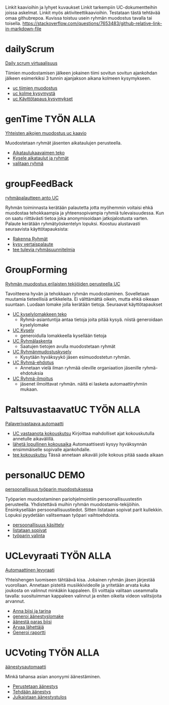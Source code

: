 Linkit kaavioihin ja lyhyet kuvaukset
Linkit tarkempiin UC-dokumentteihin joissa askelmat. Linkit myös aktiviteettikaavioihin.
Testataan tästä tehtävää omaa githubrepoa.
Kuvissa toistuu usein ryhmän muodostus tavalla tai toisella. 
https://stackoverflow.com/questions/7653483/github-relative-link-in-markdown-file

# dailyScrum
<!-- [Daily scrum virtuaalisuus](./dailyScrum.uxf) -->
[Daily scrum virtuaalisuus](./dailyScrum.png)

Tiimien muodostamisen jälkeen jokainen tiimi sovitun sovitun ajankohdan jälkeen esimerkiksi 3 tunnin ajanjakson aikana kolmeen kysymykseen.
* [uc tiimien muodostus](./../UCKuvaukset/dailyscrum/MuodostetaanTiimit.md)
* [uc kolme kysymystä](./../UCKuvaukset/dailyscrum/kolmeKysymysta.md)
* [uc Käyttötapaus kysymykset](./../UCKuvaukset/dailyscrum/jKäyttötapausOngelmat.md)

# genTime TYÖN ALLA
<!-- [Yhteisten aikojen muodostus uc kaavio](./genTime.uxf) -->
[Yhteisten aikojen muodostus uc kaavio](./genTime.png)

Muodostetaan ryhmät jäsenten aikataulujen perusteella. 
* [Aikataulukaavaimen teko](./../UCKuvaukset/genTime/teeAikatauluKaavain.md)
* [Kysele aikataulut ja ryhmät](./../UCKuvaukset/genTime/kyselläänAikataulutRyhmät.md)
* [valitaan ryhmä](./../UCKuvaukset/genTime/ValitaanRyhmä.md)

# groupFeedBack
<!-- [ryhmäpalautteen anto UC](./groupFeedback.uxf) -->
[ryhmäpalautteen anto UC](./groupFeedback.png)
[](./../UCKuvaukset/groupFeedBack.md)

Ryhmän toiminnasta kerätään palautetta jotta myöhemmin voitaisi ehkä muodostaa tehokkaampia ja yhteensopivampia ryhmiä tulevaisuudessa. Kun on saatu riittävästi tietoa joka anonymisoidaan jatkojalostusta varten. Palaute kerätään ryhmätyöskentelyn lopuksi. Koostuu alustavasti seuraavista käyttötapauksista: 
* [Rakenna Ryhmät](./../UCKuvaukset/groupFeedBack/RakennaRyhmät.md)
* [kysy vertaispalaute](./../UCKuvaukset/groupFeedBack.md)
* [tee tulevia ryhmäsuunnitelmia](./../UCKuvaukset/groupFeedBack.md)


# GroupForming
<!-- [Ryhmän muodostus erilaisten tekijöiden perusteella UC](groupForming.uxf) -->
[Ryhmän muodostus erilaisten tekijöiden perusteella UC](groupForming.png)
[](./../UCKuvaukset/GroupFroming/)

Tavoitteena hyvän ja tehokkaan ryhmän muodostaminen. Sovelletaan muutamia tieteellisiä artikkeleita. Ei välttämättä oikein, mutta ehkä oikeaan suuntaan. Luodaan lomake jolla kerätään tietoja. Seuraavat käyttötapaukset
* [UC kyselylomakkeen teko](./../UCKuvaukset/GroupFroming/kyselylomakkeenteko.md)
    * Ryhmä-asiantuntija antaa tietoja joita pitää kysyä. niistä generoidaan kyselylomake
* [UC Kysely](./../UCKuvaukset/GroupFroming/kysely.md)
    * generoidulla lomakkeella kysellään tietoja
* [UC Ryhmälaskenta](./../UCKuvaukset/GroupFroming/ryhmälaskenta.md)
    * Saatujen tietojen avulla muodostetaan ryhmät
* [UC Ryhmänmudostuskysely](./../UCKuvaukset/GroupFroming/ryhmänmuodostuskysely.md)
    * Kysytään hyväksyykö jäsen esimuodostetun ryhmän. 
* [UC Ryhmä-ehdotus](./../UCKuvaukset/GroupFroming/ryhmäehdotus.md)
    * Annetaan vielä ilman ryhmää oleville organiaation jäsenille ryhmä-ehdotuksia
* [UC Ryhmä-ilmoitus](./../UCKuvaukset/GroupFroming/ryhmäilmoitus.md)
    * jäsenet ilmoittavat ryhmän. näitä ei lasketa automaattiryhmiin mukaan. 

# PaltsuvastaavatUC TYÖN ALLA
<!-- [Palaverivastaava automaatti](PaltsuvastaavaUC.uxf) -->
[Palaverivastaava automaatti](PaltsuvastaavaUC.png)

* [UC vastaanota kokouskutsu](./../UCKuvaukset/PaltsuvastaavatUC/vastaanotaKokouskutsu.md)
Kirjoittaa mahdolliset ajat kokouskutulla annetulle aikavälillä. 
* [lähetä lopullinen kokousaika](./../UCKuvaukset/PaltsuvastaavatUC/lähetäLopullinen.md)
Automaattisesti kysyy hyväksynnän ensimmäiselle sopivalle ajankohdalle. 
* [tee kokouskutsu](./../UCKuvaukset/PaltsuvastaavatUC/TeeKokouskutsu.md)
Tässä annetaan aikaväli jolle kokous pitää saada aikaan
# personalUC DEMO
<!-- [persoonallisuus työparin muodostuksessa](personalUC.uxf) -->
[persoonallisuus työparin muodostuksessa](personalUC.png)
[](./../UCKuvaukset/personalUC/)

Työparien muodostaminen pariohjelmointiin persoonallisuustestin perusteella. Yhdistettävä muihin ryhmän muodostamis-tekijöihin. Ensinkysellään persoonallisuustiedot. Sitten listataan sopivat parit kullekkin. Lopuksi pyydetään valitsemaan työpari vaihtoehdoista.
* [persoonallisuus käsittely](./../UCKuvaukset/personalUC/persoonallisuusKäsittely.mf)
* [listataan sopivat](./../UCKuvaukset/personalUC/ListataanSopivat.md)
* [työparin valinta](./../UCKuvaukset/personalUC/työaprinValinta.md)

# UCLevyraati TYÖN ALLA
<!-- [Automaattinen levyraati](UCLevyraati.uxf) -->
[Automaattinen levyraati](UCLevyraati.png)
[](./../UCKuvaukset/UCLevyraati/)

Yhteishengen luomiseen tähtäävä kisa. Jokainen ryhmän jäsen järjestää vuorollaan. Annetaan pisteitä musiikkivideolle ja yritetään arvata kuka joukosta on valinnut minkäkin kappaleen. Eli voittajia valitaan useammalla tavalla: suosituimman kappaleen valinnut ja eniten oikeita videon valitsijoita arvannut. 
* [Anna biisi ja tarina](./../UCKuvaukset/UCLevyraati/biisiJaTarina.md)
* [generoi äänestyslomake](./../UCKuvaukset/UCLevyraati/generoiäänestyslomake.md)
* [äänestä paras biisi](./../UCKuvaukset/UCLevyraati/äänestäBiisi.md)
* [Arvaa lähettäjä](./../UCKuvaukset/UCLevyraati/arvaaLähettäjä.md)
* [Generoi raportti](./../UCKuvaukset/UCLevyraati/generoiRaportti.md)

# UCVoting TYÖN ALLA
<!-- [äänestysautomaatti](UCVoting.uxf) -->
[äänestysautomaatti](UCVoting.uxf)

Minkä tahansa asian anonyymi äänestäminen. 
* [Perustetaan äänestys](./../UCKuvaukset/UCVoting/PerustaÄänestys.md)
* [Tehdään äänestys](./../UCKuvaukset/UCVoting/teeÄänestys.md)
* [Julkaistaan äänestystulos](./../UCKuvaukset/UCVoting/JulkaiseTulos.md)
